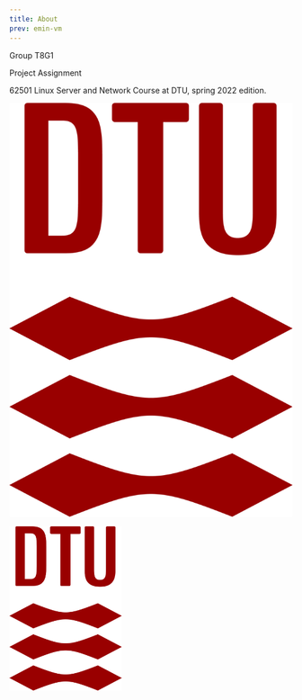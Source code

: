 ```yaml
---
title: About
prev: emin-vm
---
```

Group T8G1

Project Assignment

62501 Linux Server and Network Course at DTU, spring 2022 edition.

![](/images/dtu-logo.png)

<img src="/images/dtu-logo.png" width="200" />
